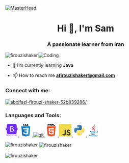 [![MasterHead](https://www.trio.dev/hubfs/laptop-sand-clock.webp)](https://firouzishaker.io)
<h1 align="center">Hi 👋, I'm Sam </h1>
<h3 align="center">A passionate learner from Iran</h3>
<img align="right" alt="Coding" width="400" src="https://media2.giphy.com/media/v1.Y2lkPTc5MGI3NjExbGlmYXd3a29rM3FsaWl6MWh3OHh3bmplcTJscGU3ODJ1MzRyYjloYiZlcD12MV9pbnRlcm5hbF9naWZfYnlfaWQmY3Q9Zw/qgQUggAC3Pfv687qPC/giphy.gif">
<p align="left"> <img src="https://komarev.com/ghpvc/?username=firouzishaker&label=Profile%20views&color=0e75b6&style=flat" alt="firouzishaker" /> </p>

- 🌱 I’m currently learning **Java**

- 📫 How to reach me **afirouzishaker@gmail.com**

<h3 align="left">Connect with me:</h3>
<p align="left">
<a href="https://linkedin.com/in/abolfazl-firouzi-shaker-52b839286/" target="blank"><img align="center" src="https://raw.githubusercontent.com/rahuldkjain/github-profile-readme-generator/master/src/images/icons/Social/linked-in-alt.svg" alt="abolfazl-firouzi-shaker-52b839286/" height="30" width="40" /></a>
</p>

<h3 align="left">Languages and Tools:</h3>
<p align="left"> <a href="https://getbootstrap.com" target="_blank" rel="noreferrer"> <img src="https://raw.githubusercontent.com/devicons/devicon/master/icons/bootstrap/bootstrap-plain-wordmark.svg" alt="bootstrap" width="40" height="40"/> </a> <a href="https://www.w3schools.com/css/" target="_blank" rel="noreferrer"> <img src="https://raw.githubusercontent.com/devicons/devicon/master/icons/css3/css3-original-wordmark.svg" alt="css3" width="40" height="40"/> </a> <a href="https://git-scm.com/" target="_blank" rel="noreferrer"> <img src="https://www.vectorlogo.zone/logos/git-scm/git-scm-icon.svg" alt="git" width="40" height="40"/> </a> <a href="https://www.w3.org/html/" target="_blank" rel="noreferrer"> <img src="https://raw.githubusercontent.com/devicons/devicon/master/icons/html5/html5-original-wordmark.svg" alt="html5" width="40" height="40"/> </a> <a href="https://developer.mozilla.org/en-US/docs/Web/JavaScript" target="_blank" rel="noreferrer"> <img src="https://raw.githubusercontent.com/devicons/devicon/master/icons/javascript/javascript-original.svg" alt="javascript" width="40" height="40"/> </a> <a href="https://www.python.org" target="_blank" rel="noreferrer"> <img src="https://raw.githubusercontent.com/devicons/devicon/master/icons/python/python-original.svg" alt="python" width="40" height="40"/> </a>
<a href="https://www.java.com" target="_blank" rel="noreferrer"> <img src="https://raw.githubusercontent.com/devicons/devicon/master/icons/java/java-original.svg" alt="java" width="40" height="40"/> </a></p>

<p><img align="left" src="https://github-readme-stats.vercel.app/api/top-langs?username=firouzishaker&show_icons=true&locale=en&layout=compact" alt="firouzishaker" /></p>

<p>&nbsp;<img align="center" src="https://github-readme-stats.vercel.app/api?username=firouzishaker&show_icons=true&locale=en" alt="firouzishaker" /></p>

<p><img align="center" src="https://github-readme-streak-stats.herokuapp.com/?user=firouzishaker&" alt="firouzishaker" /></p>
